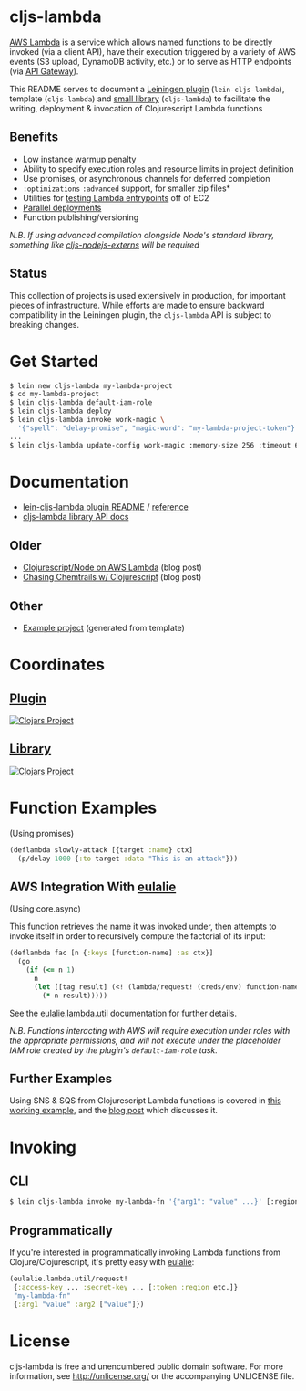 # cljs-lambda

[AWS Lambda](http://aws.amazon.com/documentation/lambda/) is a service which
allows named functions to be directly invoked (via a client API), have their
execution triggered by a variety of AWS events (S3 upload, DynamoDB activity,
etc.) or to serve as HTTP endpoints (via [API
Gateway](https://aws.amazon.com/api-gateway/)).

This README serves to document a [Leiningen
plugin](https://github.com/nervous-systems/cljs-lambda/tree/master/plugin)
(`lein-cljs-lambda`), template (`cljs-lambda`) and [small
library](https://nervous.io/doc/cljs-lambda/) (`cljs-lambda`) to facilitate the
writing, deployment & invocation of Clojurescript Lambda functions

## Benefits

 - Low instance warmup penalty
 - Ability to specify execution roles and resource limits in project definition
 - Use promises, or asynchronous channels for deferred completion
 - `:optimizations` `:advanced` support, for smaller zip files*
 - Utilities for [testing Lambda entrypoints](https://nervous.io/doc/cljs-lambda/testing.html) off of EC2
 - [Parallel deployments](https://github.com/nervous-systems/cljs-lambda/wiki/Plugin-Reference)
 - Function publishing/versioning

_N.B. If using advanced compilation alongside Node's standard library,
something like
[cljs-nodejs-externs](https://github.com/nervous-systems/cljs-nodejs-externs)
will be required_

## Status

This collection of projects is used extensively in production, for important
pieces of infrastructure.  While efforts are made to ensure backward
compatibility in the Leiningen plugin, the `cljs-lambda` API is subject to
breaking changes.

# Get Started

```sh
$ lein new cljs-lambda my-lambda-project
$ cd my-lambda-project
$ lein cljs-lambda default-iam-role
$ lein cljs-lambda deploy
$ lein cljs-lambda invoke work-magic \
  '{"spell": "delay-promise", "magic-word": "my-lambda-project-token"}'
...
$ lein cljs-lambda update-config work-magic :memory-size 256 :timeout 66
```

# Documentation
 - [lein-cljs-lambda plugin README](https://github.com/nervous-systems/cljs-lambda/tree/master/plugin) / [reference](https://github.com/nervous-systems/cljs-lambda/wiki/Plugin-Reference)
 - [cljs-lambda library API docs](https://nervous.io/doc/cljs-lambda/)

## Older
 - [Clojurescript/Node on AWS Lambda](https://nervous.io/clojure/clojurescript/aws/lambda/node/lein/2015/07/05/lambda/) (blog post)
 - [Chasing Chemtrails w/ Clojurescript](https://nervous.io/clojure/clojurescript/node/aws/2015/08/09/chemtrails/) (blog post)

## Other
- [Example project](https://github.com/nervous-systems/cljs-lambda/tree/master/example/) (generated from template)

# Coordinates

## [Plugin](https://github.com/nervous-systems/cljs-lambda/tree/master/plugin)

[![Clojars
Project](http://clojars.org/io.nervous/lein-cljs-lambda/latest-version.svg)](http://clojars.org/io.nervous/lein-cljs-lambda)

## [Library](https://github.com/nervous-systems/cljs-lambda/tree/master/cljs-lambda)

[![Clojars Project](http://clojars.org/io.nervous/cljs-lambda/latest-version.svg)](http://clojars.org/io.nervous/cljs-lambda)

# Function Examples

(Using promises)

```clojure
(deflambda slowly-attack [{target :name} ctx]
  (p/delay 1000 {:to target :data "This is an attack"}))
```

## AWS Integration With [eulalie](https://github.com/nervous-systems/eulalie)

(Using core.async)

This function retrieves the name it was invoked under, then attempts to invoke
itself in order to recursively compute the factorial of its input:

```clojure
(deflambda fac [n {:keys [function-name] :as ctx}]
  (go
    (if (<= n 1)
      n
      (let [[tag result] (<! (lambda/request! (creds/env) function-name (dec n)))]
        (* n result)))))
```

See the
[eulalie.lambda.util](https://github.com/nervous-systems/eulalie/wiki/eulalie.lambda.util)
documentation for further details.

_N.B. Functions interacting with AWS will require execution under roles with the
appropriate permissions, and will not execute under the placeholder IAM role
created by the plugin's `default-iam-role` task._

## Further Examples

Using SNS & SQS from Clojurescript Lambda functions is covered in [this working
example](https://github.com/nervous-systems/chemtrack-example/blob/master/lambda/chemtrack/lambda.cljs),
and the [blog
post](https://nervous.io/clojure/clojurescript/node/aws/2015/08/09/chemtrails/)
which discusses it.

# Invoking

## CLI

```sh
$ lein cljs-lambda invoke my-lambda-fn '{"arg1": "value" ...}' [:region ...]
```

## Programmatically

If you're interested in programmatically invoking Lambda functions from
Clojure/Clojurescript, it's pretty easy with
[eulalie](https://github.com/nervous-systems/eulalie):

```clojure
(eulalie.lambda.util/request!
 {:access-key ... :secret-key ... [:token :region etc.]}
 "my-lambda-fn"
 {:arg1 "value" :arg2 ["value"]})
```

# License

cljs-lambda is free and unencumbered public domain software. For more
information, see http://unlicense.org/ or the accompanying UNLICENSE
file.
